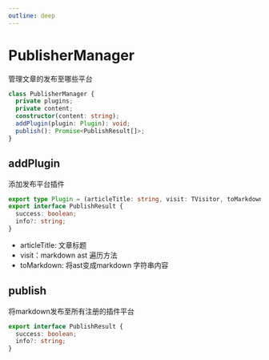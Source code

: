 ```yaml
---
outline: deep
---
```


# PublisherManager

管理文章的发布至哪些平台

```ts
class PublisherManager {
  private plugins;
  private content;
  constructor(content: string);
  addPlugin(plugin: Plugin): void;
  publish(): Promise<PublishResult[]>;
}
```

## addPlugin

添加发布平台插件

```ts
export type Plugin = (articleTitle: string, visit: TVisitor, toMarkdown: ToMarkdown) => Promise<PublishResult>;
export interface PublishResult {
  success: boolean;
  info?: string;
}
```

- articleTitle: 文章标题
- visit：markdown ast 遍历方法
- toMarkdown: 将ast变成markdown 字符串内容

## publish

将markdown发布至所有注册的插件平台

```ts
export interface PublishResult {
  success: boolean;
  info?: string;
}
```
